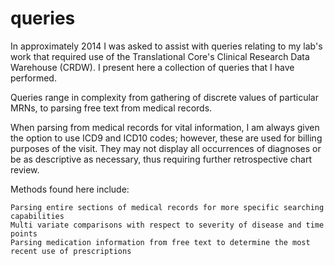 # queries
In approximately 2014 I was asked to assist with queries relating to my lab's work that required use of the Translational Core's Clinical Research Data Warehouse (CRDW). I present here a collection of queries that I have performed. 

Queries range in complexity from gathering of discrete values of particular MRNs, to parsing free text from medical records.

When parsing from medical records for vital information, I am always given the option to use ICD9 and ICD10 codes; however, these are used for billing purposes of the visit. They may not display all occurrences of diagnoses or be as descriptive as necessary, thus requiring further retrospective chart review.

Methods found here include:
    
    Parsing entire sections of medical records for more specific searching capabilities
    Multi variate comparisons with respect to severity of disease and time points
    Parsing medication information from free text to determine the most recent use of prescriptions
    
